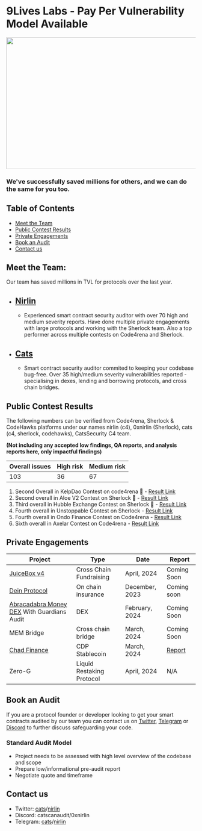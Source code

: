 # 9Lives Labs - Pay Per Vulnerability Model Available 
<p align="center">
  <img width="700" height="350" src="https://github.com/9LivesLabs/audit/assets/162015731/78e9b080-210b-47c0-aa77-2b097d768a3d">
</p>

### We've successfully saved millions for others, and we can do the same for you too.

## Table of Contents
- [Meet the Team](#meet-the-team)
- [Public Contest Results](#public-contest-results)
- [Private Engagements](#private-engagements)
- [Book an Audit](#book-an-audit)
- [Contact us](#contact-us)

## Meet the Team:

Our team has saved millions in TVL for protocols over the last year. 

- ## [Nirlin](https:twitter.com/0xnirlin)
  - Experienced smart contract security auditor with over 70 high and medium severity reports. Have done multiple private engagements with large protocols and working with the Sherlock team. Also a top performer across multiple contests on Code4rena and Sherlock.
  
- ## [Cats](https://twitter.com/catscanaudit)
  - Smart contract security auditor commited to keeping your codebase bug-free. Over 35 high/medium severity vulnerabilities reported - specialising in dexes, lending and borrowing protocols, and cross chain bridges. 

## Public Contest Results
The following numbers can be verified from Code4rena, Sherlock & CodeHawks platforms under our names nirlin (c4), 0xnirlin (Sherlock), cats (c4, sherlock, codehawks), CatsSecurity C4 team.

**(Not including any accepted low findings, QA reports, and analysis reports here, only impactful findings)**

| Overall issues | High risk | Medium risk |
| ---------------| ----------| ------------|
| 103             | 36        |   67        |

1.  Second Overall in KelpDao Contest on code4rena 🥈 - [Result Link](https://discord.com/channels/810916927919620096/1171865604114882600/1183066714838147102)
2.  Second overall in Aloe V2 Contest on Sherlock 🥈 - [Result Link](https://discord.com/channels/812037309376495636/1150807984893591643/1169679544484114494)
3.  Third overall in Hubble Exchange Contest on Sherlock 🥉 - [Result Link](https://discord.com/channels/812037309376495636/1121092175216787507/1137761593137049641)
4.  Fourth overall in Unstoppable Contest on Sherlock - [Result Link](https://discord.com/channels/812037309376495636/1123628892536717472/1137765358447632496)
5.  Fourth overall in Ondo Finance Contest on Code4rena - [Result Link](https://code4rena.com/audits/2023-09-ondo-finance#top)
6.  Sixth overall in Axelar Contest on Code4rena - [Result Link](https://code4rena.com/audits/2023-07-axelar-network#top)

## Private Engagements

| Project                                             | Type                | Date           | Report                        |
|-----------------------------------------------------|---------------------|----------------|-------------------------------|
| [JuiceBox v4](https://juicebox.money/)                 | Cross Chain Fundraising    | April, 2024    | Coming Soon          |
| [Dein Protocol](https://docs.dein.di)               | On chain insurance  | December, 2023 | Coming soon                   |
| [Abracadabra Money DEX](https://abracadabra.money/) With Guardians Audit | DEX             | February, 2024 | Coming Soon  |
| MEM Bridge             | Cross chain bridge  | March, 2024    | Coming Soon                 |
| [Chad Finance](https://chadfinance.xyz/)            | CDP Stablecoin      | March, 2024    | [Report](https://github.com/9LivesLabs/audit/blob/main/reports/ChadFinance-Final-Report.pdf)                   |
| Zero-G                                              | Liquid Restaking Protocol  | April, 2024    | N/A                    |

## Book an Audit
If you are a protocol founder or developer looking to get your smart contracts audited by our team you can contact us on [Twitter](#contact-us), [Telegram](#contact-us) or [Discord](#contact-us) to further discuss safeguarding your code.

### Standard Audit Model
- Project needs to be assessed with high level overview of the codebase and scope
- Prepare low/informational pre-audit report
- Negotiate quote and timeframe
  
## Contact us
- Twitter: [cats](https://twitter.com/catscanaudit)/[nirlin](https://twitter.com/0xnirlin)
- Discord: catscanaudit/0xnirlin
- Telegram: [cats](http://t.me/catscanaudit)/[nirlin](https://t.me/NirlinSecurity)
